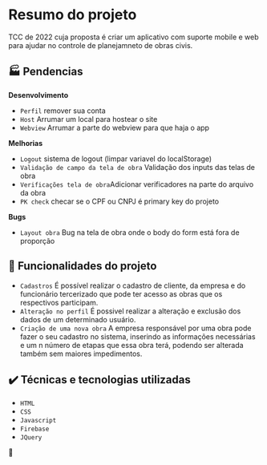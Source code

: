# Resumo do projeto
TCC de 2022 cuja proposta é criar um aplicativo com suporte mobile e web para ajudar no controle de planejamneto de obras civis.

## :factory: Pendencias
**Desenvolvimento**
- `Perfil` remover sua conta
- `Host` Arrumar um local para hostear o site
- `Webview` Arrumar a parte do webview para que haja o app

**Melhorias**
- `Logout` sistema de logout (limpar variavel do localStorage)
- `Validação de campo da tela de obra` Validação dos inputs das telas de obra
- `Verificações tela de obra`Adicionar verificadores na parte do arquivo da obra
- `PK check` checar se o CPF ou CNPJ é primary key do projeto

**Bugs**
- `Layout obra` Bug na tela de obra onde o body do form está fora de proporção

## 🔨 Funcionalidades do projeto

- `Cadastros` É possível realizar o cadastro de cliente, da empresa e do funcionário tercerizado que pode ter acesso as obras que os respectivos participam.
- `Alteração no perfil` É possivel realizar a alteração e exclusão dos dados de um determinado usuário.
- `Criação de uma nova obra` A empresa responsável por uma obra pode fazer o seu cadastro no sistema, inserindo as informações necessárias e um n número de etapas que essa obra terá, podendo ser alterada também sem maiores impedimentos.

## ✔️ Técnicas e tecnologias utilizadas

- ``HTML``
- ``CSS``
- ``Javascript``
- ``Firebase``
- ``JQuery``

:hamster:
